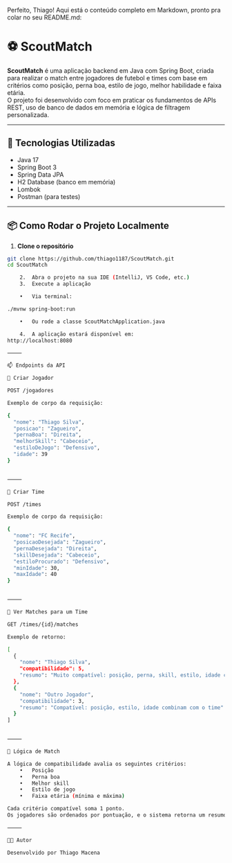 Perfeito, Thiago! Aqui está o conteúdo completo em Markdown, pronto pra colar no seu README.md:

# ⚽ ScoutMatch

**ScoutMatch** é uma aplicação backend em Java com Spring Boot, criada para realizar o match entre jogadores de futebol e times com base em critérios como posição, perna boa, estilo de jogo, melhor habilidade e faixa etária.  
O projeto foi desenvolvido com foco em praticar os fundamentos de APIs REST, uso de banco de dados em memória e lógica de filtragem personalizada.

---

## 🚀 Tecnologias Utilizadas

- Java 17  
- Spring Boot 3  
- Spring Data JPA  
- H2 Database (banco em memória)  
- Lombok  
- Postman (para testes)  

---

## 📦 Como Rodar o Projeto Localmente

1. **Clone o repositório**
```bash
git clone https://github.com/thiago1187/ScoutMatch.git
cd ScoutMatch

	2.	Abra o projeto na sua IDE (IntelliJ, VS Code, etc.)
	3.	Execute a aplicação

	•	Via terminal:

./mvnw spring-boot:run

	•	Ou rode a classe ScoutMatchApplication.java

	4.	A aplicação estará disponível em:
http://localhost:8080

⸻

📫 Endpoints da API

🔹 Criar Jogador

POST /jogadores

Exemplo de corpo da requisição:

{
  "nome": "Thiago Silva",
  "posicao": "Zagueiro",
  "pernaBoa": "Direita",
  "melhorSkill": "Cabeceio",
  "estiloDeJogo": "Defensivo",
  "idade": 39
}


⸻

🔹 Criar Time

POST /times

Exemplo de corpo da requisição:

{
  "nome": "FC Recife",
  "posicaoDesejada": "Zagueiro",
  "pernaDesejada": "Direita",
  "skillDesejada": "Cabeceio",
  "estiloProcurado": "Defensivo",
  "minIdade": 30,
  "maxIdade": 40
}


⸻

🔹 Ver Matches para um Time

GET /times/{id}/matches

Exemplo de retorno:

[
  {
    "nome": "Thiago Silva",
    "compatibilidade": 5,
    "resumo": "Muito compatível: posição, perna, skill, estilo, idade combinam com o time"
  },
  {
    "nome": "Outro Jogador",
    "compatibilidade": 3,
    "resumo": "Compatível: posição, estilo, idade combinam com o time"
  }
]


⸻

🧠 Lógica de Match

A lógica de compatibilidade avalia os seguintes critérios:
	•	Posição
	•	Perna boa
	•	Melhor skill
	•	Estilo de jogo
	•	Faixa etária (mínima e máxima)

Cada critério compatível soma 1 ponto.
Os jogadores são ordenados por pontuação, e o sistema retorna um resumo explicando o grau de compatibilidade.

⸻

👨‍💻 Autor

Desenvolvido por Thiago Macena
